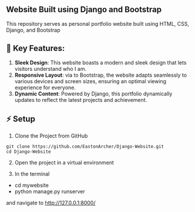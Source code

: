 ## Website Built using Django and Bootstrap

This repository serves as personal portfolio website built using HTML, CSS, Django, and Bootstrap

## 🚀 Key Features:

1. **Sleek Design**: This website boasts a modern and sleek design that lets visitors understand who I am.
2. **Responsive Layout**: via to Bootstrap, the website adapts seamlessly to various devices and screen sizes, ensuring an optimal viewing experience for everyone.
3. **Dynamic Content**: Powered by Django, this portfolio dynamically updates to reflect the latest projects and achievement.


## ⚡ Setup

1. Clone the Project from GitHub

```
git clone https://github.com/EastonArcher/Django-Website.git
cd Django-Website
```
2. Open the project in a virtual environment

3. In the terminal
  - cd mywebsite
  - python manage.py runserver

and navigate to http://127.0.0.1:8000/ 
